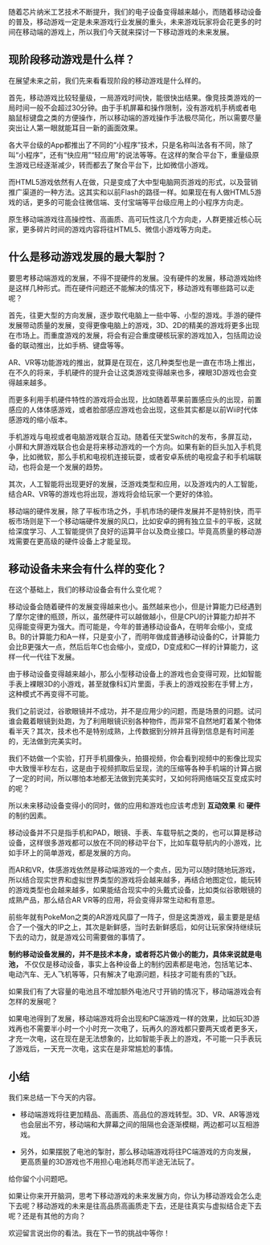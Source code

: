 随着芯片纳米工艺技术不断提升，我们的电子设备变得越来越小，而随着移动设备的普及，移动游戏一定是未来游戏行业发展的重头，未来游戏玩家将会花更多的时间在移动端的游戏上，所以我们今天就来探讨一下移动游戏的未来发展。

## 现阶段移动游戏是什么样？

在展望未来之前，我们先来看看现阶段的移动游戏是什么样的。

首先，移动游戏比较轻量级，一局游戏时间快，能很快出结果。像竞技类游戏的一局时间一般不会超过30分钟。由于手机屏幕和操作限制，没有游戏机手柄或者电脑鼠标键盘之类的方便操作，所以移动端的游戏操作手法极尽简化，所以需要尽量突出让人第一眼就能耳目一新的画面效果。

各大平台级的App都推出了不同的“小程序”技术，只是名称叫法各有不同，除了叫“小程序”，还有“快应用”“轻应用”的说法等等。在这样的聚合平台下，重量级原生游戏已经逐渐减少，转而都去了聚合平台下，比如微信小游戏。

而HTML5游戏依然有人在做，只是变成了大中型电脑网页游戏的形式，以及营销推广渠道的一种方法。这其实和以前Flash的路径一样。如果现在有人做HTML5游戏的话，更多的可能会往微信端、支付宝端等平台级应用上的小程序方向走。

原生移动端游戏往高操控性、高画质、高可玩性这几个方向走，人群更接近核心玩家，更多碎片时间的游戏内容将往HTML5、微信小游戏等方向走。

## 什么是移动游戏发展的最大掣肘？

要思考移动端游戏的发展，不得不提硬件的发展。没有硬件的发展，移动游戏始终是这样几种形式。而在硬件问题还不能解决的情况下，移动游戏有哪些路可以走呢？

首先，往更大型的方向发展，逐步取代电脑上一些中等、小型的游戏。手游的硬件发展带动质量的发展，变得更像电脑上的游戏，3D、2D的精美的游戏将更多出现在市场上。而重度游戏的发展，将会有迎合重度硬核玩家的游戏加入，包括周边设备的联动推出，比如手柄、键盘等等。

AR、VR等功能游戏的推出，就算是在现在，这几种类型也是一直在市场上推出，在不久的将来，手机硬件的提升会让这类游戏变得越来也多，裸眼3D游戏也会变得越来越多。

而更多利用手机硬件特性的游戏将会出现，比如随着苹果前置感应头的出现，前置感应的人体体感游戏，或者脸部感应游戏也会出现，这些其实都是以前Wii时代体感游戏的缩小版本。

手机游戏与电视或者电脑游戏联合互动。随着任天堂Switch的发布，多屏互动，小屏和大屏游戏联合也会是将来移动游戏的一个方向。如果有新的巨头加入手机竞争，比如微软，那么手机和电视机连接玩耍，或者安卓系统的电视盒子和手机端联动，也将会是一个发展的趋势。

其次，人工智能将出现更好的发展，泛游戏类型和应用，以及游戏内的人工智能，结合AR、VR等的游戏也将出现，游戏将会给玩家一个更好的体验。

移动端的硬件发展，除了平板市场之外，手机市场的硬件发展并不是特别快，而平板市场则是下一个移动端硬件发展的风口，比如安卓的拥有独立显卡的平板，这就给深度学习、人工智能提供了良好的运算平台以及商业接口。毕竟高质量的移动游戏需要在更高级的硬件设备上才能呈现。

## 移动设备未来会有什么样的变化？

在这个基础上，我们的移动设备会有什么变化呢？

移动设备会随着硬件的发展变得越来也小。虽然越来也小，但是计算能力已经遇到了摩尔定律的瓶颈，所以，虽然硬件可以越做越小，但是CPU的计算能力却并不见得能变得更为强大。而可能是，今年的普通移动设备A，在明年会缩小，变成B。B的计算能力和A一样，只是变小了，而明年做成普通移动设备的C，计算能力会比B更强大一点，然后后年C也会缩小，变成D，D变成和C一样的计算能力，这样一代一代往下发展。

由于移动设备变得越来越小，那么小型移动设备上的游戏也会变得可观，比如智能手表上裸眼3D的小游戏，甚至就像科幻片里面，手表上的游戏投影在手臂上方，这种模式不再变得不可能。

我们之前说过，谷歌眼镜并不成功，并不是应用少的问题，而是场景的问题。试问谁会戴着眼镜到处跑，为了利用眼镜识别各种物件，而非常不自然地盯着某个物体看半天？其次，技术也不是特别成熟，上传数据到分辨并且得到信息是有时间差的，无法做到完美实时。

我们不妨做一个实验，打开手机摄像头，拍摄视频，你会看到视频中的影像比现实中大致慢半秒左右，这是由于视频抓取后呈现，流的压缩等各种手机端的计算占据了一定的时间，所以哪怕本地都无法做到完美实时，又如何将网络端交互变成实时的呢？

所以未来移动设备变得小的同时，做的应用和游戏也应该考虑到 **互动效果** 和 **硬件** 的制约因素。

移动设备并不只是指手机和PAD，眼镜、手表、车载导航之类的，也可以算是移动设备，这样很多游戏都可以放在不同的移动平台下，比如车载导航内的小游戏，比如手环上的简单游戏，都是发展的方向。

而AR和VR，体感游戏依然是移动端游戏的一个卖点，因为可以随时随地玩游戏，所以结合现实世界和虚拟世界类型的游戏将会越来越多，再结合地图定位，能玩转的游戏类型也会越来越多，如果能结合现实中的头戴式设备，比如类似谷歌眼镜的成熟产品，那么结合AR VR等的应用，将会变得非常生动和有意思。

前些年就有PokeMon之类的AR游戏风靡了一阵子，但是这类游戏，最主要是是结合了一个强大的IP之上，其次是新鲜感，当时去新鲜感后，如何让玩家保持继续玩下去的动力，就是游戏公司需要做的事情了。

**制约移动设备发展的，并不是技术本身，或者将芯片做小的能力，具体来说就是电池，** 不仅仅是移动设备，事实上各种设备上的制约因素都是电池，包括笔记本、电动汽车、无人飞机等等，只有解决了电源问题，科技才可能有质的飞跃。

如果我们有了大容量的电池且不增加额外电池尺寸开销的情况下，移动端游戏会有怎样的发展呢？

如果电池得到了发展，移动端游戏将会出现和PC端游戏一样的效果，比如玩3D游戏再也不需要半小时一个小时充一次电了，玩再久的游戏都只要两天或者更多天，才充一次电，这在现在是无法想象的，比如智能手表上的游戏，不可能一只手表玩了游戏后，一天充一次电，这实在是非常尴尬的事情。

## 小结

我们来总结一下今天的内容。

- 移动端游戏将往更加精品、高画质、高品位的游戏转型。3D、VR、AR等游戏也会层出不穷，移动端和大屏幕之间的阻隔也会逐渐模糊，两边都可以互相游戏。

- 另外，如果摆脱了电池的掣肘，那么移动端游戏将往PC端游戏的方向发展，更高质量的3D游戏也不用担心电池耗尽而半途无法玩了。


给你留个小问题吧。

如果让你来开开脑洞，思考下移动游戏的未来发展方向，你认为移动游戏会怎么走下去呢？移动游戏的未来是往高品质高画质走下去，还是往真实与虚拟结合走下去呢？还是有其他的方向？

欢迎留言说出你的看法。我在下一节的挑战中等你！